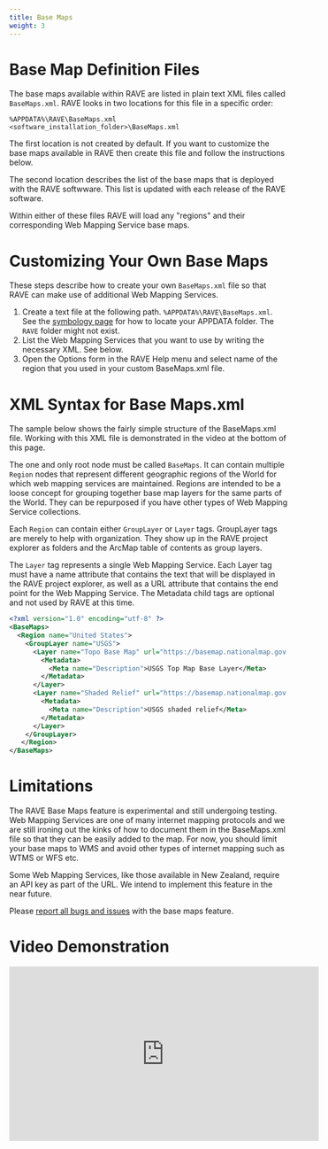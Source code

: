 ```yaml
---
title: Base Maps
weight: 3
---
```


# Base Map Definition Files

The base maps available within RAVE are listed in plain text XML files called `BaseMaps.xml`. RAVE looks in two locations for this file in a specific order:

```
%APPDATA%\RAVE\BaseMaps.xml
<software_installation_folder>\BaseMaps.xml
```

The first location is not created by default. If you want to customize the base maps available in RAVE then create this file and follow the instructions below.

The second location describes the list of the base maps that is deployed with the RAVE softwware. This list is updated with each release of the RAVE software.

Within either of these files RAVE will load any "regions" and their corresponding Web Mapping Service base maps.

# Customizing Your Own Base Maps

These steps describe how to create your own `BaseMaps.xml` file
so that RAVE can make use of additional Web Mapping Services.

1. Create a text file at the following path. `%APPDATA%\RAVE\BaseMaps.xml`. See the [symbology page](symbology.html#where-is-my-appdata-folder) for how to locate your APPDATA folder. The `RAVE` folder might not exist.
1. List the Web Mapping Services that you want to use by writing the necessary XML. See below.
1. Open the Options form in the RAVE Help menu and select name of the region that you used in your custom BaseMaps.xml file.

# XML Syntax for Base Maps.xml

The sample below shows the fairly simple structure of the BaseMaps.xml file. Working with this XML file is demonstrated in the video at the bottom of this page.

The one and only root node must be called `BaseMaps`. It can contain multiple `Region` nodes that represent different geographic regions of the World for which web mapping services are maintained. Regions are intended to be a loose concept for grouping together base map layers for the same parts of the World. They can be repurposed if you have other types of Web Mapping Service collections.

Each `Region` can contain either `GroupLayer` or `Layer` tags. GroupLayer tags are merely to help with organization. They show up in the RAVE project explorer as folders and the ArcMap table of contents as group layers. 

The `Layer` tag represents a single Web Mapping Service. Each Layer tag must have a name attribute that contains the text that will be displayed in the RAVE project explorer, as well as a URL attribute that contains the end point for the Web Mapping Service. The Metadata child tags are optional and not used by RAVE at this time.

```xml
<?xml version="1.0" encoding="utf-8" ?>
<BaseMaps>
  <Region name="United States">
    <GroupLayer name="USGS">
      <Layer name="Topo Base Map" url="https://basemap.nationalmap.gov:443/arcgis/services/USGSTopo/MapServer/WmsServer?">
        <Metadata>
          <Meta name="Description">USGS Top Map Base Layer</Meta>
        </Metadata>
      </Layer>
      <Layer name="Shaded Relief" url="https://basemap.nationalmap.gov:443/arcgis/services/USGSShadedReliefOnly/MapServer/WmsServer?">
        <Metadata>
          <Meta name="Description">USGS shaded relief</Meta>
        </Metadata>
      </Layer>
    </GroupLayer>
   </Region>
</BaseMaps>
```

# Limitations

The RAVE Base Maps feature is experimental and still undergoing testing. Web Mapping Services are one of many internet mapping protocols and we are still ironing out the kinks of how to document them in the BaseMaps.xml file so that they can be easily added to the map. For now, you should limit your base maps to WMS and avoid other types of internet mapping such as WTMS or WFS etc.

Some Web Mapping Services, like those available in New Zealand, require an API key as part of the URL. We intend to implement this feature in the near future.

Please [report all bugs and issues](https://github.com/Riverscapes/RaveAddIn/issues) with the base maps feature.

# Video Demonstration

<div class="responsive-embed">
<iframe width="560" height="315" src="https://www.youtube.com/embed/2SLKCW6M9ik" frameborder="0" allow="autoplay; encrypted-media" allowfullscreen></iframe>
</div>
